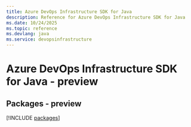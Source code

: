 ```yaml
---
title: Azure DevOps Infrastructure SDK for Java
description: Reference for Azure DevOps Infrastructure SDK for Java
ms.date: 10/24/2025
ms.topic: reference
ms.devlang: java
ms.service: devopsinfrastructure
---
```

# Azure DevOps Infrastructure SDK for Java - preview
## Packages - preview
[!INCLUDE [packages](devops-infrastructure-index.md)]